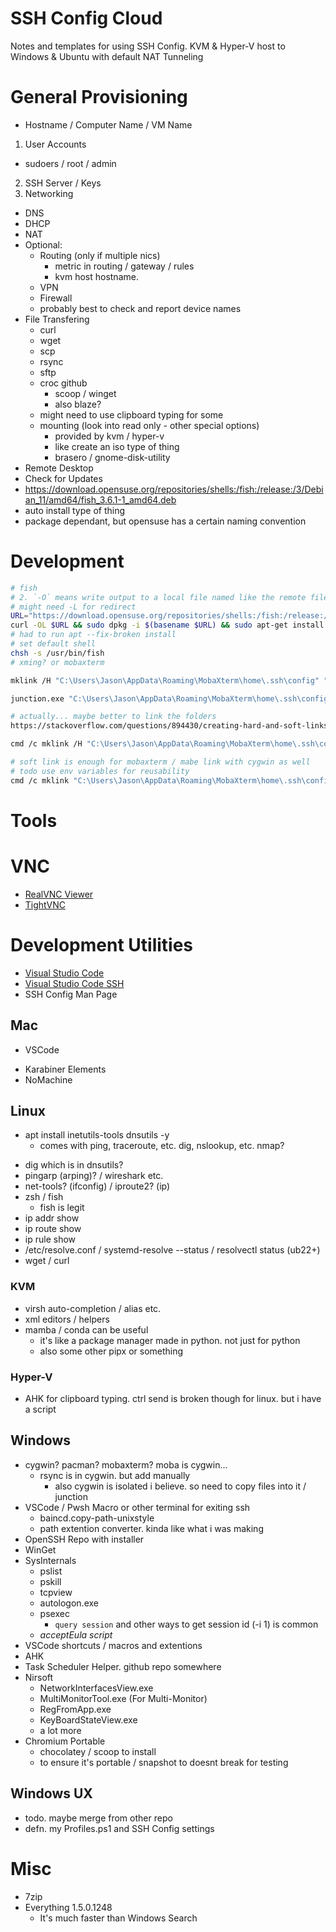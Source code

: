 # SSH Config Cloud
Notes and templates for using SSH Config. KVM &amp; Hyper-V host to Windows &amp; Ubuntu with default NAT Tunneling

<!-- table of contents essentially for now -->
<!-- need to add in the content slowly, too much content -->


# General Provisioning
* Hostname / Computer Name / VM Name
1. User Accounts
  * sudoers / root / admin
2. SSH Server / Keys
3. Networking
  * DNS
  * DHCP
  * NAT
  * Optional:
    * Routing (only if multiple nics)
      * metric in routing / gateway / rules
      * kvm host hostname.
    * VPN
    * Firewall
    - probably best to check and report device names
* File Transfering
  * curl
  * wget
  * scp
  * rsync
  * sftp
  * croc github
    * scoop / winget
    * also blaze?
  * might need to use clipboard typing for some
  * mounting (look into read only - other special options)
    * provided by kvm / hyper-v
    * like create an iso type of thing
    * brasero / gnome-disk-utility
  <!-- * sshfs
  * smb
  * nfs
  * ftp
  * tftp
  * http
  * https
  * git
  * github
  * gitlab
  * bitbucket
  * etc. -->
* Remote Desktop
* Check for Updates
* https://download.opensuse.org/repositories/shells:/fish:/release:/3/Debian_11/amd64/fish_3.6.1-1_amd64.deb
* auto install type of thing
* package dependant, but opensuse has a certain naming convention

# Development
```bash
# fish
# 2. `-O` means write output to a local file named like the remote file we get (the URL in our case).
# might need -L for redirect
URL="https://download.opensuse.org/repositories/shells:/fish:/release:/3/Debian_11/amd64/fish_3.6.1-1_amd64.deb";
curl -OL $URL && sudo dpkg -i $(basename $URL) && sudo apt-get install -f
# had to run apt --fix-broken install
# set default shell
chsh -s /usr/bin/fish
# xming? or mobaxterm
```
```bash
mklink /H "C:\Users\Jason\AppData\Roaming\MobaXterm\home\.ssh\config" "C:\Users\Jason\.ssh\config"

junction.exe "C:\Users\Jason\AppData\Roaming\MobaXterm\home\.ssh\config" "C:\Users\Jason\.ssh\config"

# actually... maybe better to link the folders
https://stackoverflow.com/questions/894430/creating-hard-and-soft-links-using-powershell

cmd /c mklink /H "C:\Users\Jason\AppData\Roaming\MobaXterm\home\.ssh\config" "C:\Users\Jason\.ssh\config"

# soft link is enough for mobaxterm / mabe link with cygwin as well
# todo use env variables for reusability
cmd /c mklink "C:\Users\Jason\AppData\Roaming\MobaXterm\home\.ssh\config" "C:\Users\Jason\.ssh\config"
```


# Tools
# VNC
* [RealVNC Viewer](https://www.realvnc.com/en/connect/download/viewer/)
* [TightVNC](https://www.tightvnc.com/download.php)

# Development Utilities
* [Visual Studio Code](https://code.visualstudio.com/)
* [Visual Studio Code SSH](https://code.visualstudio.com/docs/remote/ssh)
* SSH Config Man Page

## Mac
* VSCode
<!-- * iTerm2? tmux? -->
* Karabiner Elements
* NoMachine
<!-- * TouchBarServer? -->

## Linux
<!-- todo add links -->
* apt install inetutils-tools dnsutils -y
  * comes with ping, traceroute, etc. dig, nslookup, etc. nmap?
<!-- * nnmap? add docs -->
<!-- * apt iproute2? or iputils-ping? -->
* dig which is in dnsutils?
* pingarp (arping)? / wireshark etc.
* net-tools? (ifconfig) / iproute2? (ip)
* zsh / fish
  * fish is legit
* ip addr show
* ip route show
* ip rule show
* /etc/resolve.conf / systemd-resolve --status / resolvectl status (ub22+)
* wget / curl


### KVM
* virsh auto-completion / alias etc.
* xml editors / helpers
* mamba / conda can be useful
  * it's like a package manager made in python. not just for python
  * also some other pipx or something

### Hyper-V
* AHK for clipboard typing. ctrl send is broken though for linux. but i have a script

## Windows
* cygwin? pacman? mobaxterm? moba is cygwin...
  * rsync is in cygwin. but add manually
    * also cygwin is isolated i believe. so need to copy files into it / junction
  <!-- * bunch of net tools... interesting -->
  <!-- * what is debuginfo? -->
* VSCode / Pwsh Macro or other terminal for exiting ssh
  * baincd.copy-path-unixstyle
  * path extention converter. kinda like what i was making
* OpenSSH Repo with installer
* WinGet
* SysInternals 
  * pslist
  * pskill
  * tcpview
  * autologon.exe
  * psexec
    * `query session` and other ways to get session id (-i 1) is common
  * *acceptEula script*
* VSCode shortcuts / macros and extentions
* AHK
* Task Scheduler Helper. github repo somewhere
* Nirsoft
  * NetworkInterfacesView.exe
  * MultiMonitorTool.exe (For Multi-Monitor)
  * RegFromApp.exe
  * KeyBoardStateView.exe
  * a lot more
* Chromium Portable
  * chocolatey / scoop to install
  * to ensure it's portable / snapshot to doesnt break for testing



## Windows UX
* todo. maybe merge from other repo
* defn. my Profiles.ps1 and SSH Config settings

# Misc
* 7zip
* Everything 1.5.0.1248
  * It's much faster than Windows Search

